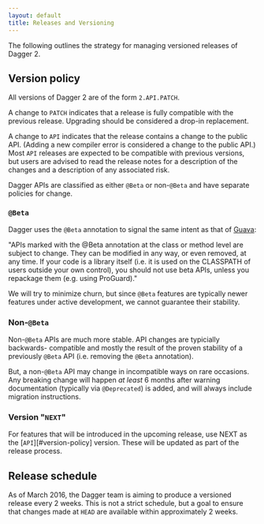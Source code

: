 ```yaml
---
layout: default
title: Releases and Versioning
---
```


The following outlines the strategy for managing versioned releases of Dagger 2.


## Version policy

All versions of Dagger 2 are of the form `2.API.PATCH`.

A change to `PATCH` indicates that a release is fully compatible with the
previous release. Upgrading should be considered a drop-in replacement.

A change to `API` indicates that the release contains a change to the public
API. (Adding a new compiler error is considered a change to the public API.)
Most `API` releases are expected to be compatible with previous versions, but
users are advised to read the release notes for a description of the changes and
a description of any associated risk.

Dagger APIs are classified as either `@Beta` or non-`@Beta` and have separate
policies for change.

### `@Beta`

Dagger uses the `@Beta` annotation to signal the same intent as that of [Guava]:

"APIs marked with the @Beta annotation at the class or method level are subject
to change. They can be modified in any way, or even removed, at any time. If
your code is a library itself (i.e. it is used on the CLASSPATH of users outside
your own control), you should not use beta APIs, unless you repackage them (e.g.
using ProGuard)."

We will try to minimize churn, but since `@Beta` features are typically newer
features under active development, we cannot guarantee their stability.

### Non-`@Beta`

Non-`@Beta` APIs are much more stable. API changes are typicially backwards-
compatible and mostly the result of the proven stability of a previously `@Beta`
API (i.e. removing the `@Beta` annotation).

But, a non-`@Beta` API may change in incompatible ways on rare occasions. Any
breaking change will happen *at least* 6 months after warning documentation
(typically via `@Deprecated`) is added, and will always include migration
instructions.

### Version "`NEXT`"

For features that will be introduced in the upcoming release, use NEXT as the
[`API`][#version-policy] version. These will be updated as part of the release
process.

## Release schedule

As of March 2016, the Dagger team is aiming to produce a versioned release every
2 weeks. This is not a strict schedule, but a goal to ensure that changes made
at `HEAD` are available within approximately 2 weeks.

<!-- References -->

[Guava]: https://github.com/google/guava
